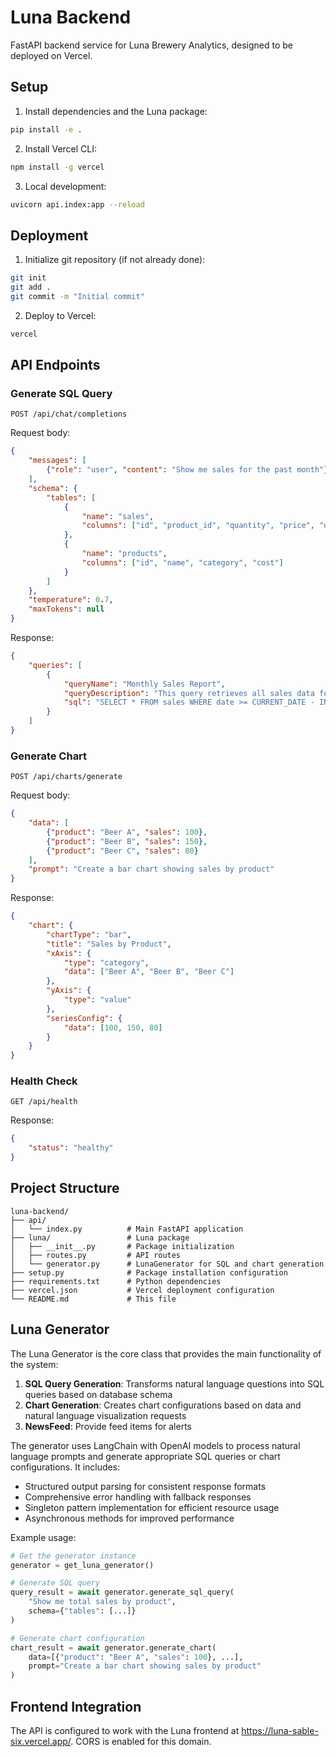 # Luna Backend

FastAPI backend service for Luna Brewery Analytics, designed to be deployed on Vercel.

## Setup

1. Install dependencies and the Luna package:
```bash
pip install -e .
```

2. Install Vercel CLI:
```bash
npm install -g vercel
```

3. Local development:
```bash
uvicorn api.index:app --reload
```

## Deployment

1. Initialize git repository (if not already done):
```bash
git init
git add .
git commit -m "Initial commit"
```

2. Deploy to Vercel:
```bash
vercel
```

## API Endpoints

### Generate SQL Query
`POST /api/chat/completions`

Request body:
```json
{
    "messages": [
        {"role": "user", "content": "Show me sales for the past month"}
    ],
    "schema": {
        "tables": [
            {
                "name": "sales",
                "columns": ["id", "product_id", "quantity", "price", "date"]
            },
            {
                "name": "products",
                "columns": ["id", "name", "category", "cost"]
            }
        ]
    },
    "temperature": 0.7,
    "maxTokens": null
}
```

Response:
```json
{
    "queries": [
        {
            "queryName": "Monthly Sales Report",
            "queryDescription": "This query retrieves all sales data for the past month",
            "sql": "SELECT * FROM sales WHERE date >= CURRENT_DATE - INTERVAL '1 month'"
        }
    ]
}
```

### Generate Chart
`POST /api/charts/generate`

Request body:
```json
{
    "data": [
        {"product": "Beer A", "sales": 100},
        {"product": "Beer B", "sales": 150},
        {"product": "Beer C", "sales": 80}
    ],
    "prompt": "Create a bar chart showing sales by product"
}
```

Response:
```json
{
    "chart": {
        "chartType": "bar",
        "title": "Sales by Product",
        "xAxis": {
            "type": "category",
            "data": ["Beer A", "Beer B", "Beer C"]
        },
        "yAxis": {
            "type": "value"
        },
        "seriesConfig": {
            "data": [100, 150, 80]
        }
    }
}
```

### Health Check
`GET /api/health`

Response:
```json
{
    "status": "healthy"
}
```

## Project Structure
```
luna-backend/
├── api/
│   └── index.py          # Main FastAPI application
├── luna/                 # Luna package
│   ├── __init__.py       # Package initialization
│   ├── routes.py         # API routes
│   └── generator.py      # LunaGenerator for SQL and chart generation
├── setup.py              # Package installation configuration
├── requirements.txt      # Python dependencies
├── vercel.json           # Vercel deployment configuration
└── README.md             # This file
```

## Luna Generator

The Luna Generator is the core class that provides the main functionality of the system:

1. **SQL Query Generation**: Transforms natural language questions into SQL queries based on database schema
2. **Chart Generation**: Creates chart configurations based on data and natural language visualization requests
3. **NewsFeed**: Provide feed items for alerts

The generator uses LangChain with OpenAI models to process natural language prompts and generate appropriate SQL queries or chart configurations. It includes:

- Structured output parsing for consistent response formats
- Comprehensive error handling with fallback responses
- Singleton pattern implementation for efficient resource usage
- Asynchronous methods for improved performance

Example usage:
```python
# Get the generator instance
generator = get_luna_generator()

# Generate SQL query
query_result = await generator.generate_sql_query(
    "Show me total sales by product",
    schema={"tables": [...]}
)

# Generate chart configuration
chart_result = await generator.generate_chart(
    data=[{"product": "Beer A", "sales": 100}, ...],
    prompt="Create a bar chart showing sales by product"
)
```

## Frontend Integration
The API is configured to work with the Luna frontend at https://luna-sable-six.vercel.app/. CORS is enabled for this domain.